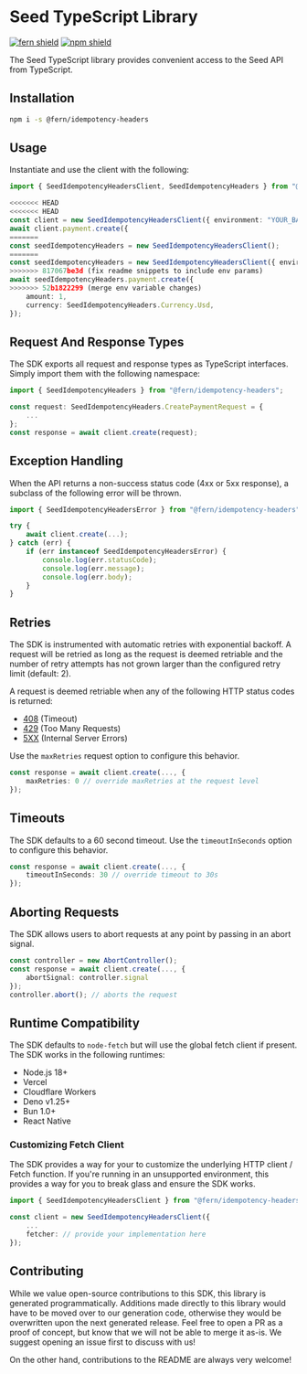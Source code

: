 # Seed TypeScript Library

[![fern shield](https://img.shields.io/badge/%F0%9F%8C%BF-SDK%20generated%20by%20Fern-brightgreen)](https://github.com/fern-api/fern)
[![npm shield](https://img.shields.io/npm/v/@fern/idempotency-headers)](https://www.npmjs.com/package/@fern/idempotency-headers)

The Seed TypeScript library provides convenient access to the Seed API from TypeScript.

## Installation

```sh
npm i -s @fern/idempotency-headers
```

## Usage

Instantiate and use the client with the following:

```typescript
import { SeedIdempotencyHeadersClient, SeedIdempotencyHeaders } from "@fern/idempotency-headers";

<<<<<<< HEAD
<<<<<<< HEAD
const client = new SeedIdempotencyHeadersClient({ environment: "YOUR_BASE_URL", token: "YOUR_TOKEN" });
await client.payment.create({
=======
const seedIdempotencyHeaders = new SeedIdempotencyHeadersClient();
=======
const seedIdempotencyHeaders = new SeedIdempotencyHeadersClient({ environment: "YOUR_BASE_URL", token: "YOUR_TOKEN" });
>>>>>>> 817067be3d (fix readme snippets to include env params)
await seedIdempotencyHeaders.payment.create({
>>>>>>> 52b1822299 (merge env variable changes)
    amount: 1,
    currency: SeedIdempotencyHeaders.Currency.Usd,
});
```

## Request And Response Types

The SDK exports all request and response types as TypeScript interfaces. Simply import them with the
following namespace:

```typescript
import { SeedIdempotencyHeaders } from "@fern/idempotency-headers";

const request: SeedIdempotencyHeaders.CreatePaymentRequest = {
    ...
};
const response = await client.create(request);
```

## Exception Handling

When the API returns a non-success status code (4xx or 5xx response), a subclass of the following error
will be thrown.

```typescript
import { SeedIdempotencyHeadersError } from "@fern/idempotency-headers";

try {
    await client.create(...);
} catch (err) {
    if (err instanceof SeedIdempotencyHeadersError) {
        console.log(err.statusCode);
        console.log(err.message);
        console.log(err.body);
    }
}
```

## Retries

The SDK is instrumented with automatic retries with exponential backoff. A request will be retried as long
as the request is deemed retriable and the number of retry attempts has not grown larger than the configured
retry limit (default: 2).

A request is deemed retriable when any of the following HTTP status codes is returned:

-   [408](https://developer.mozilla.org/en-US/docs/Web/HTTP/Status/408) (Timeout)
-   [429](https://developer.mozilla.org/en-US/docs/Web/HTTP/Status/429) (Too Many Requests)
-   [5XX](https://developer.mozilla.org/en-US/docs/Web/HTTP/Status/500) (Internal Server Errors)

Use the `maxRetries` request option to configure this behavior.

```typescript
const response = await client.create(..., {
    maxRetries: 0 // override maxRetries at the request level
});
```

## Timeouts

The SDK defaults to a 60 second timeout. Use the `timeoutInSeconds` option to configure this behavior.

```typescript
const response = await client.create(..., {
    timeoutInSeconds: 30 // override timeout to 30s
});
```

## Aborting Requests

The SDK allows users to abort requests at any point by passing in an abort signal.

```typescript
const controller = new AbortController();
const response = await client.create(..., {
    abortSignal: controller.signal
});
controller.abort(); // aborts the request
```

## Runtime Compatibility

The SDK defaults to `node-fetch` but will use the global fetch client if present. The SDK works in the following
runtimes:

-   Node.js 18+
-   Vercel
-   Cloudflare Workers
-   Deno v1.25+
-   Bun 1.0+
-   React Native

### Customizing Fetch Client

The SDK provides a way for your to customize the underlying HTTP client / Fetch function. If you're running in an
unsupported environment, this provides a way for you to break glass and ensure the SDK works.

```typescript
import { SeedIdempotencyHeadersClient } from "@fern/idempotency-headers";

const client = new SeedIdempotencyHeadersClient({
    ...
    fetcher: // provide your implementation here
});
```

## Contributing

While we value open-source contributions to this SDK, this library is generated programmatically.
Additions made directly to this library would have to be moved over to our generation code,
otherwise they would be overwritten upon the next generated release. Feel free to open a PR as
a proof of concept, but know that we will not be able to merge it as-is. We suggest opening
an issue first to discuss with us!

On the other hand, contributions to the README are always very welcome!
